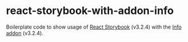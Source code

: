 # react-storybook-with-addon-info

Boilerplate code to show usage of [React Storybook](https://storybook.js.org/) (v3.2.4) with the [Info addon](https://github.com/storybooks/storybook/tree/master/addons/info) (v3.2.4).
